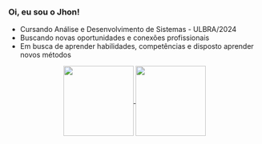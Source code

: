 ### Oi, eu sou o Jhon!

- Cursando Análise e Desenvolvimento de Sistemas - ULBRA/2024
- Buscando novas oportunidades e conexões profissionais
- Em busca de aprender habilidades, competências e disposto aprender novos métodos

<div align="center">
<a href="https://github.com/jhonpaiva">
  <img align="center" height=140em src="https://github-readme-stats.vercel.app/api?username=jhonpaiva&show_icons=true&theme=transparent" />
</a>
<a href="https://github.com/jhonpaiva">
  <img align="center" height=140em src="https://github-readme-stats.vercel.app/api/top-langs/?username=jhonpaiva&hide_progress=true&theme=transparent" />
</a>
</div>
